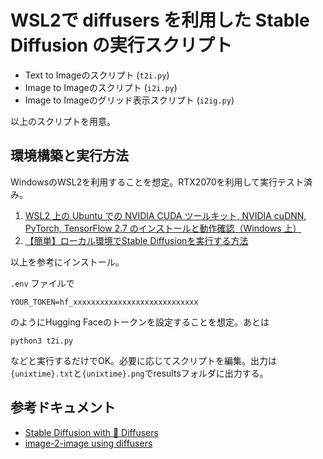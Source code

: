 # WSL2で diffusers を利用した Stable Diffusion の実行スクリプト
- Text to Imageのスクリプト (`t2i.py`)
- Image to Imageのスクリプト (`i2i.py`)
- Image to Imageのグリッド表示スクリプト (`i2ig.py`)

以上のスクリプトを用意。

## 環境構築と実行方法
WindowsのWSL2を利用することを想定。RTX2070を利用して実行テスト済み。

1. [WSL2 上の Ubuntu での NVIDIA CUDA ツールキット, NVIDIA cuDNN, PyTorch, TensorFlow 2.7 のインストールと動作確認（Windows 上）](https://www.kkaneko.jp/tools/wsl/wsl_tensorflow2.html)
1. [【簡単】ローカル環境でStable Diffusionを実行する方法](https://self-development.info/%e3%80%90%e7%b0%a1%e5%8d%98%e3%80%91%e3%83%ad%e3%83%bc%e3%82%ab%e3%83%ab%e7%92%b0%e5%a2%83%e3%81%a7stable-diffusion%e3%81%a7%e5%ae%9f%e8%a1%8c%e3%81%99%e3%82%8b%e6%96%b9%e6%b3%95/)

以上を参考にインストール。

`.env` ファイルで

```
YOUR_TOKEN=hf_xxxxxxxxxxxxxxxxxxxxxxxxxxxx
```

のようにHugging Faceのトークンを設定することを想定。あとは

```
python3 t2i.py
```

などと実行するだけでOK。必要に応じてスクリプトを編集。出力は`{unixtime}.txt`と`{unixtime}.png`でresultsフォルダに出力する。

## 参考ドキュメント

- [Stable Diffusion with 🧨 Diffusers](https://huggingface.co/blog/stable_diffusion)
- [image-2-image using diffusers](https://colab.research.google.com/github/patil-suraj/Notebooks/blob/master/image_2_image_using_diffusers.ipynb#scrollTo=V24njWQBC8eC)
